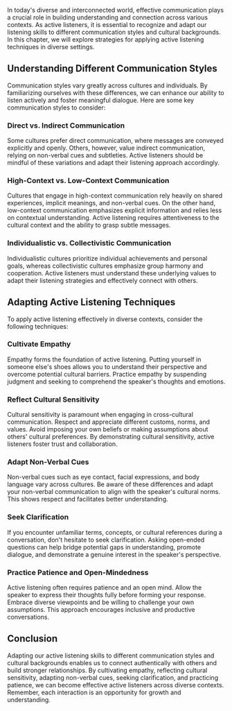 
In today's diverse and interconnected world, effective communication plays a crucial role in building understanding and connection across various contexts. As active listeners, it is essential to recognize and adapt our listening skills to different communication styles and cultural backgrounds. In this chapter, we will explore strategies for applying active listening techniques in diverse settings.

Understanding Different Communication Styles
--------------------------------------------

Communication styles vary greatly across cultures and individuals. By familiarizing ourselves with these differences, we can enhance our ability to listen actively and foster meaningful dialogue. Here are some key communication styles to consider:

### Direct vs. Indirect Communication

Some cultures prefer direct communication, where messages are conveyed explicitly and openly. Others, however, value indirect communication, relying on non-verbal cues and subtleties. Active listeners should be mindful of these variations and adapt their listening approach accordingly.

### High-Context vs. Low-Context Communication

Cultures that engage in high-context communication rely heavily on shared experiences, implicit meanings, and non-verbal cues. On the other hand, low-context communication emphasizes explicit information and relies less on contextual understanding. Active listening requires attentiveness to the cultural context and the ability to grasp subtle messages.

### Individualistic vs. Collectivistic Communication

Individualistic cultures prioritize individual achievements and personal goals, whereas collectivistic cultures emphasize group harmony and cooperation. Active listeners must understand these underlying values to adapt their listening strategies and effectively connect with others.

Adapting Active Listening Techniques
------------------------------------

To apply active listening effectively in diverse contexts, consider the following techniques:

### Cultivate Empathy

Empathy forms the foundation of active listening. Putting yourself in someone else's shoes allows you to understand their perspective and overcome potential cultural barriers. Practice empathy by suspending judgment and seeking to comprehend the speaker's thoughts and emotions.

### Reflect Cultural Sensitivity

Cultural sensitivity is paramount when engaging in cross-cultural communication. Respect and appreciate different customs, norms, and values. Avoid imposing your own beliefs or making assumptions about others' cultural preferences. By demonstrating cultural sensitivity, active listeners foster trust and collaboration.

### Adapt Non-Verbal Cues

Non-verbal cues such as eye contact, facial expressions, and body language vary across cultures. Be aware of these differences and adapt your non-verbal communication to align with the speaker's cultural norms. This shows respect and facilitates better understanding.

### Seek Clarification

If you encounter unfamiliar terms, concepts, or cultural references during a conversation, don't hesitate to seek clarification. Asking open-ended questions can help bridge potential gaps in understanding, promote dialogue, and demonstrate a genuine interest in the speaker's perspective.

### Practice Patience and Open-Mindedness

Active listening often requires patience and an open mind. Allow the speaker to express their thoughts fully before forming your response. Embrace diverse viewpoints and be willing to challenge your own assumptions. This approach encourages inclusive and productive conversations.

Conclusion
----------

Adapting our active listening skills to different communication styles and cultural backgrounds enables us to connect authentically with others and build stronger relationships. By cultivating empathy, reflecting cultural sensitivity, adapting non-verbal cues, seeking clarification, and practicing patience, we can become effective active listeners across diverse contexts. Remember, each interaction is an opportunity for growth and understanding.
